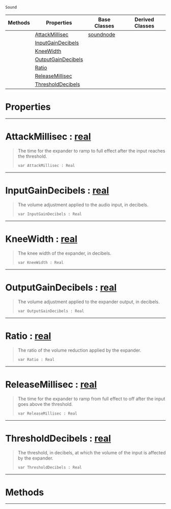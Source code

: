  `Sound`

|Methods|Properties|Base Classes|Derived Classes|
|---|---|---|---|
| |[ AttackMillisec](https://github.com/ZilchEngine/ZilchDocs/blob/master/code_reference/class_reference/expandernode.markdown#attackmillisec-zilch-engi)|[soundnode](https://github.com/ZilchEngine/ZilchDocs/blob/master/code_reference/class_reference/soundnode.markdown)| |
| |[ InputGainDecibels](https://github.com/ZilchEngine/ZilchDocs/blob/master/code_reference/class_reference/expandernode.markdown#inputgaindecibels-zilch-e)| | |
| |[ KneeWidth](https://github.com/ZilchEngine/ZilchDocs/blob/master/code_reference/class_reference/expandernode.markdown#kneewidth-zilch-engine-do)| | |
| |[ OutputGainDecibels](https://github.com/ZilchEngine/ZilchDocs/blob/master/code_reference/class_reference/expandernode.markdown#outputgaindecibels-zero)| | |
| |[ Ratio](https://github.com/ZilchEngine/ZilchDocs/blob/master/code_reference/class_reference/expandernode.markdown#ratio-zilch-engine-docume)| | |
| |[ ReleaseMillisec](https://github.com/ZilchEngine/ZilchDocs/blob/master/code_reference/class_reference/expandernode.markdown#releasemillisec-zilch-eng)| | |
| |[ ThresholdDecibels](https://github.com/ZilchEngine/ZilchDocs/blob/master/code_reference/class_reference/expandernode.markdown#thresholddecibels-zilch-e)| | |


 #  Properties


---  
 #  AttackMillisec : [real](https://github.com/ZilchEngine/ZilchDocs/blob/master/code_reference/nada_base_types/real.markdown)

> The time for the expander to ramp to full effect after the input reaches the threshold.
> ``` lang=cpp, name=Nada
> var AttackMillisec : Real


---  
 #  InputGainDecibels : [real](https://github.com/ZilchEngine/ZilchDocs/blob/master/code_reference/nada_base_types/real.markdown)

> The volume adjustment applied to the audio input, in decibels.
> ``` lang=cpp, name=Nada
> var InputGainDecibels : Real


---  
 #  KneeWidth : [real](https://github.com/ZilchEngine/ZilchDocs/blob/master/code_reference/nada_base_types/real.markdown)

> The knee width of the expander, in decibels.
> ``` lang=cpp, name=Nada
> var KneeWidth : Real


---  
 #  OutputGainDecibels : [real](https://github.com/ZilchEngine/ZilchDocs/blob/master/code_reference/nada_base_types/real.markdown)

> The volume adjustment applied to the expander output, in decibels.
> ``` lang=cpp, name=Nada
> var OutputGainDecibels : Real


---  
 #  Ratio : [real](https://github.com/ZilchEngine/ZilchDocs/blob/master/code_reference/nada_base_types/real.markdown)

> The ratio of the volume reduction applied by the expander.
> ``` lang=cpp, name=Nada
> var Ratio : Real


---  
 #  ReleaseMillisec : [real](https://github.com/ZilchEngine/ZilchDocs/blob/master/code_reference/nada_base_types/real.markdown)

> The time for the expander to ramp from full effect to off after the input goes above the threshold.
> ``` lang=cpp, name=Nada
> var ReleaseMillisec : Real


---  
 #  ThresholdDecibels : [real](https://github.com/ZilchEngine/ZilchDocs/blob/master/code_reference/nada_base_types/real.markdown)

> The threshold, in decibels, at which the volume of the input is affected by the expander.
> ``` lang=cpp, name=Nada
> var ThresholdDecibels : Real


---  
 #  Methods


---  
 

 